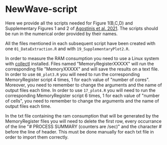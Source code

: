 # NewWave-script

Here we provide all the scripts needed for Figure 1(B,C,D) and Supplementary Figures 1 and 2 of [Agostinis et al. 2021](https://doi.org/10.1101/2021.08.02.453487). The scripts should be run in the numerical order provided by their names.

All the files mentioned in each subsequent script have been created with one `01_DataExtraction.R` and with `19_SupplementaryPlot2.R`.

In order to measure the RAM consumption you need to use a Linux system with [collectl](https://linux.die.net/man/1/collectl) installed.
Files named "MemoryRegisterXXXXX" will run the corresponding file "MemoryXXXXX" and will save the results on a text file.
In order to use `08_plot3.R` you will need to run the corresponding MemoryRegister script 4 times, 1 for each value of "number of cores". Moreover, you need to remember to change the arguments and the name of output files each time.
In order to use `17_plot4.R` you will need to run the corresponding MemoryRegister script 6 times, 1 for each value of "number of cells", you need to remember to change the arguments and the name of output files each time.

In the txt file containing the ram consumption that will be generated by the MemoryRegister files you will need to delete the first row, every occurrance of the line "# PROCESS SUMMARY (counters are /sec)" and the character # before the line of header. This must be done manually for each txt file in order to import them correctly.
